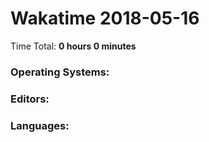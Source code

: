 # Wakatime 2018-05-16

Time Total: **0 hours 0 minutes**

### Operating Systems:

### Editors:

### Languages:


